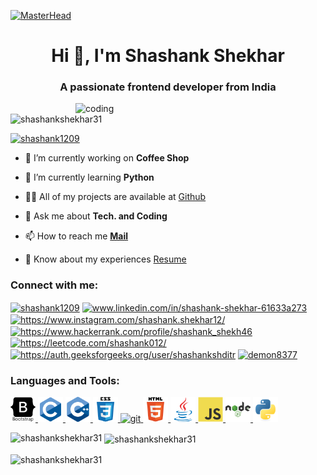 [![MasterHead](https://t4.ftcdn.net/jpg/02/78/37/47/360_F_278374738_ypRn0utOVnebuhmpSrDiwkzFsdqEm0aa.jpg)](https://ShashankShekhar31.io)
<h1 align="center">Hi 👋, I'm Shashank Shekhar</h1>
<h3 align="center">A passionate frontend developer from India</h3>
<img align="right" alt="coding" width="400" src="https://cdn.dribbble.com/users/730703/screenshots/6581243/avento.gif">

<p align="left"> <img src="https://komarev.com/ghpvc/?username=shashankshekhar31&label=Profile%20views&color=0e75b6&style=flat" alt="shashankshekhar31" /> </p>

<p align="left"> <a href="https://twitter.com/shashank1209" target="blank"><img src="https://img.shields.io/twitter/follow/shashank1209?logo=twitter&style=for-the-badge" alt="shashank1209" /></a> </p>

- 🔭 I’m currently working on **Coffee Shop**

- 🌱 I’m currently learning **Python**

- 👨‍💻 All of my projects are available at [Github](Github)

- 💬 Ask me about **Tech. and Coding**

- 📫 How to reach me [**Mail**](mailto:Shashank.Shekhar3031@gmail.com)

- 📄 Know about my experiences [Resume](Resume)

<h3 align="left">Connect with me:</h3>
<p align="left">
<a href="https://twitter.com/shashank1209" target="blank"><img align="center" src="https://raw.githubusercontent.com/rahuldkjain/github-profile-readme-generator/master/src/images/icons/Social/twitter.svg" alt="shashank1209" height="30" width="40" /></a>
<a href="https://linkedin.com/in/www.linkedin.com/in/shashank-shekhar-61633a273" target="blank"><img align="center" src="https://raw.githubusercontent.com/rahuldkjain/github-profile-readme-generator/master/src/images/icons/Social/linked-in-alt.svg" alt="www.linkedin.com/in/shashank-shekhar-61633a273" height="30" width="40" /></a>
<a href="https://instagram.com/https://www.instagram.com/shashank.shekhar12/" target="blank"><img align="center" src="https://raw.githubusercontent.com/rahuldkjain/github-profile-readme-generator/master/src/images/icons/Social/instagram.svg" alt="https://www.instagram.com/shashank.shekhar12/" height="30" width="40" /></a>
<a href="https://www.hackerrank.com/https://www.hackerrank.com/profile/shashank_shekh46" target="blank"><img align="center" src="https://raw.githubusercontent.com/rahuldkjain/github-profile-readme-generator/master/src/images/icons/Social/hackerrank.svg" alt="https://www.hackerrank.com/profile/shashank_shekh46" height="30" width="40" /></a>
<a href="https://www.leetcode.com/https://leetcode.com/shashank012/" target="blank"><img align="center" src="https://raw.githubusercontent.com/rahuldkjain/github-profile-readme-generator/master/src/images/icons/Social/leet-code.svg" alt="https://leetcode.com/shashank012/" height="30" width="40" /></a>
<a href="https://auth.geeksforgeeks.org/user/https://auth.geeksforgeeks.org/user/shashankshditr" target="blank"><img align="center" src="https://raw.githubusercontent.com/rahuldkjain/github-profile-readme-generator/master/src/images/icons/Social/geeks-for-geeks.svg" alt="https://auth.geeksforgeeks.org/user/shashankshditr" height="30" width="40" /></a>
<a href="https://discord.gg/demon8377" target="blank"><img align="center" src="https://raw.githubusercontent.com/rahuldkjain/github-profile-readme-generator/master/src/images/icons/Social/discord.svg" alt="demon8377" height="30" width="40" /></a>
</p>

<h3 align="left">Languages and Tools:</h3>
<p align="left"> <a href="https://getbootstrap.com" target="_blank" rel="noreferrer"> <img src="https://raw.githubusercontent.com/devicons/devicon/master/icons/bootstrap/bootstrap-plain-wordmark.svg" alt="bootstrap" width="40" height="40"/> </a> <a href="https://www.cprogramming.com/" target="_blank" rel="noreferrer"> <img src="https://raw.githubusercontent.com/devicons/devicon/master/icons/c/c-original.svg" alt="c" width="40" height="40"/> </a> <a href="https://www.w3schools.com/cpp/" target="_blank" rel="noreferrer"> <img src="https://raw.githubusercontent.com/devicons/devicon/master/icons/cplusplus/cplusplus-original.svg" alt="cplusplus" width="40" height="40"/> </a> <a href="https://www.w3schools.com/css/" target="_blank" rel="noreferrer"> <img src="https://raw.githubusercontent.com/devicons/devicon/master/icons/css3/css3-original-wordmark.svg" alt="css3" width="40" height="40"/> </a> <a href="https://git-scm.com/" target="_blank" rel="noreferrer"> <img src="https://www.vectorlogo.zone/logos/git-scm/git-scm-icon.svg" alt="git" width="40" height="40"/> </a> <a href="https://www.w3.org/html/" target="_blank" rel="noreferrer"> <img src="https://raw.githubusercontent.com/devicons/devicon/master/icons/html5/html5-original-wordmark.svg" alt="html5" width="40" height="40"/> </a> <a href="https://www.java.com" target="_blank" rel="noreferrer"> <img src="https://raw.githubusercontent.com/devicons/devicon/master/icons/java/java-original.svg" alt="java" width="40" height="40"/> </a> <a href="https://developer.mozilla.org/en-US/docs/Web/JavaScript" target="_blank" rel="noreferrer"> <img src="https://raw.githubusercontent.com/devicons/devicon/master/icons/javascript/javascript-original.svg" alt="javascript" width="40" height="40"/> </a> <a href="https://nodejs.org" target="_blank" rel="noreferrer"> <img src="https://raw.githubusercontent.com/devicons/devicon/master/icons/nodejs/nodejs-original-wordmark.svg" alt="nodejs" width="40" height="40"/> </a> <a href="https://www.python.org" target="_blank" rel="noreferrer"> <img src="https://raw.githubusercontent.com/devicons/devicon/master/icons/python/python-original.svg" alt="python" width="40" height="40"/> </a> </p>

<p><img align="left" src="https://github-readme-stats.vercel.app/api/top-langs?username=shashankshekhar31&show_icons=true&locale=en&layout=compact" alt="shashankshekhar31" /></p>

<p>&nbsp;<img align="center" src="https://github-readme-stats.vercel.app/api?username=shashankshekhar31&show_icons=true&locale=en" alt="shashankshekhar31" /></p>

<p><img align="center" src="https://github-readme-streak-stats.herokuapp.com/?user=shashankshekhar31&" alt="shashankshekhar31" /></p>
